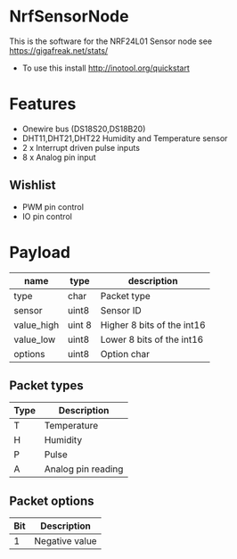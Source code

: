 NrfSensorNode
=============

This is the software for the NRF24L01 Sensor node see https://gigafreak.net/stats/

* To use this install http://inotool.org/quickstart

# Features
* Onewire bus (DS18S20,DS18B20)
* DHT11,DHT21,DHT22 Humidity and Temperature sensor
* 2 x Interrupt driven pulse inputs
* 8 x Analog pin input

## Wishlist
* PWM pin control
* IO pin control


# Payload
| name | type | description |
-------|------|-------------|
| type | char | Packet type |
| sensor | uint8 | Sensor ID |
| value_high | uint 8 | Higher 8 bits of the int16 |
| value_low| uint8 | Lower 8 bits of the int16 |
| options | uint8 | Option char |
 
## Packet types

| Type | Description |
-------|-------------|
| T | Temperature |
| H | Humidity |
| P | Pulse |
| A | Analog pin reading |

## Packet options
| Bit | Description |
|-----|-------------|
| 1 | Negative value|


